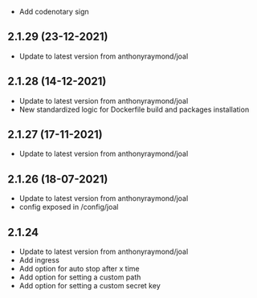 - Add codenotary sign

## 2.1.29 (23-12-2021)

- Update to latest version from anthonyraymond/joal

## 2.1.28 (14-12-2021)

- Update to latest version from anthonyraymond/joal
- New standardized logic for Dockerfile build and packages installation

## 2.1.27 (17-11-2021)

- Update to latest version from anthonyraymond/joal

## 2.1.26 (18-07-2021)

- Update to latest version from anthonyraymond/joal
- config exposed in /config/joal

## 2.1.24

- Update to latest version from anthonyraymond/joal
- Add ingress
- Add option for auto stop after x time
- Add option for setting a custom path
- Add option for setting a custom secret key
